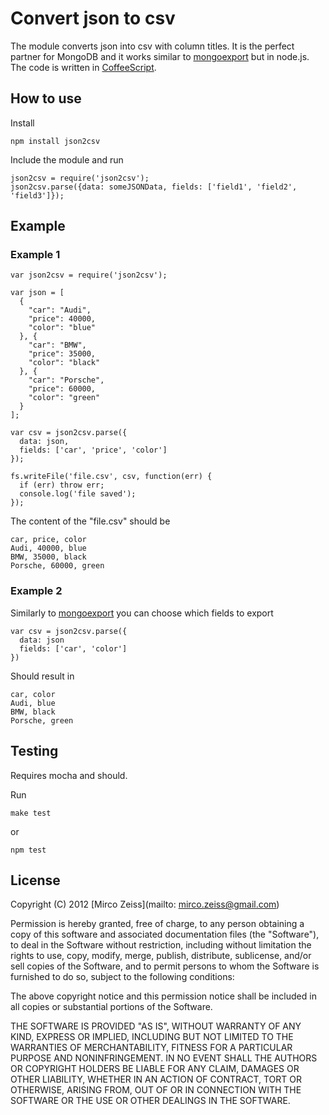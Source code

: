 # Convert json to csv

The module converts json into csv with column titles. It is the perfect partner for MongoDB and it works similar to [mongoexport](http://www.mongodb.org/display/DOCS/mongoexport) but in node.js. The code is written in [CoffeeScript](http://coffeescript.org/).

## How to use

Install

    npm install json2csv

Include the module and run

    json2csv = require('json2csv');
    json2csv.parse({data: someJSONData, fields: ['field1', 'field2', 'field3']});
    
## Example

### Example 1

    var json2csv = require('json2csv');

    var json = [
      {
        "car": "Audi",
        "price": 40000,
        "color": "blue"
      }, {
        "car": "BMW",
        "price": 35000,
        "color": "black"
      }, {
        "car": "Porsche",
        "price": 60000,
        "color": "green"
      }
    ];

    var csv = json2csv.parse({
      data: json,
      fields: ['car', 'price', 'color']
    });

    fs.writeFile('file.csv', csv, function(err) {
      if (err) throw err;
      console.log('file saved');
    });
      
The content of the "file.csv" should be

    car, price, color
    Audi, 40000, blue
    BMW, 35000, black
    Porsche, 60000, green
    
### Example 2
    
Similarly to [mongoexport](http://www.mongodb.org/display/DOCS/mongoexport) you can choose which fields to export

    var csv = json2csv.parse({      
      data: json
      fields: ['car', 'color']
    })
    
Should result in

    car, color
    Audi, blue
    BMW, black
    Porsche, green

## Testing

Requires mocha and should.

Run

    make test
or

    npm test
    
## License

Copyright (C) 2012 [Mirco Zeiss](mailto: mirco.zeiss@gmail.com)

Permission is hereby granted, free of charge, to any person obtaining a copy of this software and associated documentation files (the "Software"), to deal in the Software without restriction, including without limitation the rights to use, copy, modify, merge, publish, distribute, sublicense, and/or sell copies of the Software, and to permit persons to whom the Software is furnished to do so, subject to the following conditions:

The above copyright notice and this permission notice shall be included in all copies or substantial portions of the Software.

THE SOFTWARE IS PROVIDED "AS IS", WITHOUT WARRANTY OF ANY KIND, EXPRESS OR IMPLIED, INCLUDING BUT NOT LIMITED TO THE WARRANTIES OF MERCHANTABILITY, FITNESS FOR A PARTICULAR PURPOSE AND NONINFRINGEMENT. IN NO EVENT SHALL THE AUTHORS OR COPYRIGHT HOLDERS BE LIABLE FOR ANY CLAIM, DAMAGES OR OTHER LIABILITY, WHETHER IN AN ACTION OF CONTRACT, TORT OR OTHERWISE, ARISING FROM, OUT OF OR IN CONNECTION WITH THE SOFTWARE OR THE USE OR OTHER DEALINGS IN THE SOFTWARE.